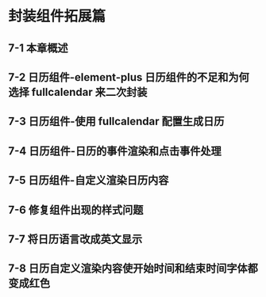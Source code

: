 # 封装组件拓展篇

## 7-1 本章概述

## 7-2 日历组件-element-plus 日历组件的不足和为何选择 fullcalendar 来二次封装

## 7-3 日历组件-使用 fullcalendar 配置生成日历

## 7-4 日历组件-日历的事件渲染和点击事件处理

## 7-5 日历组件-自定义渲染日历内容

## 7-6 修复组件出现的样式问题

## 7-7 将日历语言改成英文显示

## 7-8 日历自定义渲染内容使开始时间和结束时间字体都变成红色
